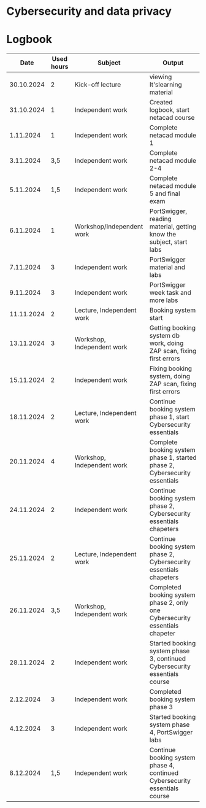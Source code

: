 # Cybersecurity and data privacy
# Logbook

| Date | Used hours | Subject | Output |
|----------|----------|----------|----------|
| 30.10.2024   | 2 | Kick-off lecture   | viewing It'slearning material
| 31.10.2024   | 1 | Independent work   | Created logbook, start netacad course
| 1.11.2024   | 1 | Independent work   | Complete netacad module 1
| 3.11.2024   | 3,5 | Independent work   | Complete netacad module 2-4
| 5.11.2024   | 1,5 | Independent work   | Complete netacad module 5 and final exam
| 6.11.2024   | 1 | Workshop/Independent work  | PortSwigger, reading material, getting know the subject, start labs
| 7.11.2024   | 3 | Independent work  | PortSwigger material and labs
| 9.11.2024   | 3 | Independent work  | PortSwigger week task and more labs
| 11.11.2024   | 2 | Lecture, Independent work  | Booking system start
| 13.11.2024   | 3 | Workshop, Independent work  | Getting booking system db work, doing ZAP scan, fixing first errors
| 15.11.2024   | 2 | Independent work  | Fixing booking system, doing ZAP scan, fixing first errors
| 18.11.2024   | 2 | Lecture, Independent work | Continue booking system phase 1, start Cybersecurity essentials
| 20.11.2024   | 4 | Workshop, Independent work  | Complete booking system phase 1, started phase 2, Cybersecurity essentials
| 24.11.2024   | 2 | Independent work  | Continue booking system phase 2, Cybersecurity essentials chapeters
| 25.11.2024   | 2 | Lecture, Independent work  | Continue booking system phase 2, Cybersecurity essentials chapeters
| 26.11.2024   | 3,5 | Workshop, Independent work  | Completed booking system phase 2, only one Cybersecurity essentials chapeter
| 28.11.2024   | 2 | Independent work  | Started booking system phase 3, continued Cybersecurity essentials course
| 2.12.2024   | 3 | Independent work  | Completed booking system phase 3
| 4.12.2024   | 3 | Independent work  | Started booking system phase 4, PortSwigger labs
| 8.12.2024   | 1,5 | Independent work  | Continue booking system phase 4, continued Cybersecurity essentials course
